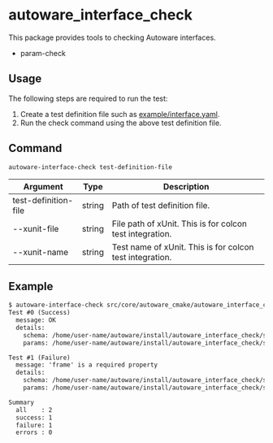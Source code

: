 # autoware_interface_check

This package provides tools to checking Autoware interfaces.

- param-check

## Usage

The following steps are required to run the test:

1. Create a test definition file such as [example/interface.yaml](../example/interface.yaml).
2. Run the check command using the above test definition file.

## Command

```bash
autoware-interface-check test-definition-file
```

| Argument             | Type   | Description                                              |
| -------------------- | ------ | -------------------------------------------------------- |
| test-definition-file | string | Path of test definition file.                            |
| --xunit-file         | string | File path of xUnit. This is for colcon test integration. |
| --xunit-name         | string | Test name of xUnit. This is for colcon test integration. |

## Example

```txt
$ autoware-interface-check src/core/autoware_cmake/autoware_interface_check/example/interface.yaml
Test #0 (Success)
  message: OK
  details:
    schema: /home/user-name/autoware/install/autoware_interface_check/share/autoware_interface_check/example/schema/foo.schema.json
    params: /home/user-name/autoware/install/autoware_interface_check/share/autoware_interface_check/example/config/foo_success.param.yaml

Test #1 (Failure)
  message: 'frame' is a required property
  details:
    schema: /home/user-name/autoware/install/autoware_interface_check/share/autoware_interface_check/example/schema/foo.schema.json
    params: /home/user-name/autoware/install/autoware_interface_check/share/autoware_interface_check/example/config/foo_failure.param.yaml

Summary
  all    : 2
  success: 1
  failure: 1
  errors : 0
```

